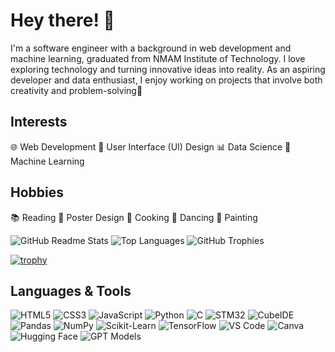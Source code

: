# Hey there! 👋

I'm a software engineer with a background in web development and machine learning, graduated from NMAM Institute of Technology. I love exploring technology and turning innovative ideas into reality. As an aspiring developer and data enthusiast, I enjoy working on projects that involve both creativity and problem-solving🌟 

## Interests
  
  🌐 Web Development
  🎨 User Interface (UI) Design
  📊 Data Science
  🤖 Machine Learning

## Hobbies

 📚 Reading 🎨 Poster Design 🍳 Cooking 💃 Dancing 🎨 Painting

![GitHub Readme Stats](https://github-readme-stats.vercel.app/api?username=lisa1612&show_icons=true&hide_title=true&count_private=true&hide=prs&theme=light&include_all_commits=true) ![Top Languages](https://github-readme-stats.vercel.app/api/top-langs/?username=lisa1612&layout=compact&theme=light)
![GitHub Trophies](https://github-profile-trophy.vercel.app/?username=lisa1612&theme=algolia)

[![trophy](https://github-profile-trophy.vercel.app/?username=lisa1612)](https://github.com/ryo-ma/github-profile-trophy)


## Languages & Tools  

![HTML5](https://img.shields.io/badge/-HTML5-E34F26?style=flat&logo=html5&logoColor=white)  ![CSS3](https://img.shields.io/badge/-CSS3-1572B6?style=flat&logo=css3&logoColor=white)  ![JavaScript](https://img.shields.io/badge/-JavaScript-F7DF1E?style=flat&logo=javascript&logoColor=black)  ![Python](https://img.shields.io/badge/-Python-3776AB?style=flat&logo=python&logoColor=white)  ![C](https://img.shields.io/badge/-C-00599C?style=flat&logo=c&logoColor=white)  ![STM32](https://img.shields.io/badge/-STM32-03234B?style=flat&logo=stmicroelectronics&logoColor=white)  ![CubeIDE](https://img.shields.io/badge/-CubeIDE-0083CA?style=flat&logo=stmicroelectronics&logoColor=white)  ![Pandas](https://img.shields.io/badge/-Pandas-150458?style=flat&logo=pandas&logoColor=white)  ![NumPy](https://img.shields.io/badge/-NumPy-013243?style=flat&logo=numpy&logoColor=white)  ![Scikit-Learn](https://img.shields.io/badge/-Scikit%20Learn-F7931E?style=flat&logo=scikitlearn&logoColor=white) ![TensorFlow](https://img.shields.io/badge/-TensorFlow-FF6F00?style=flat&logo=tensorflow&logoColor=white)   ![VS Code](https://img.shields.io/badge/-VS%20Code-007ACC?style=flat&logo=visualstudiocode&logoColor=white)  ![Canva](https://img.shields.io/badge/-Canva-00C4CC?style=flat&logo=canva&logoColor=white) ![Hugging Face](https://img.shields.io/badge/-Hugging%20Face-FFCC00?style=flat&logo=huggingface&logoColor=white)  ![GPT Models](https://img.shields.io/badge/-GPT%20Models-412991?style=flat&logo=openai&logoColor=white)  







